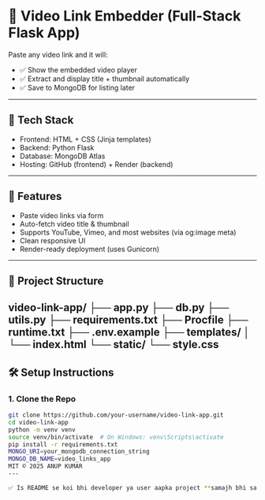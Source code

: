 # 🎥 Video Link Embedder (Full-Stack Flask App)

Paste any video link and it will:
- ✅ Show the embedded video player
- ✅ Extract and display title + thumbnail automatically
- ✅ Save to MongoDB for listing later

---

## 🔧 Tech Stack

- Frontend: HTML + CSS (Jinja templates)
- Backend: Python Flask
- Database: MongoDB Atlas
- Hosting: GitHub (frontend) + Render (backend)

---

## 🚀 Features

- Paste video links via form
- Auto-fetch video title & thumbnail
- Supports YouTube, Vimeo, and most websites (via og:image meta)
- Clean responsive UI
- Render-ready deployment (uses Gunicorn)

---

## 📂 Project Structure
video-link-app/ ├── app.py ├── db.py ├── utils.py ├── requirements.txt ├── Procfile ├── runtime.txt ├── .env.example ├── templates/ │   └── index.html └── static/ └── style.css
---

## 🛠️ Setup Instructions

### 1. Clone the Repo
```bash
git clone https://github.com/your-username/video-link-app.git
cd video-link-app
python -m venv venv
source venv/bin/activate  # On Windows: venv\Scripts\activate
pip install -r requirements.txt
MONGO_URI=your_mongodb_connection_string
MONGO_DB_NAME=video_links_app
MIT ©️ 2025 ANUP KUMAR
---

✅ Is README se koi bhi developer ya user aapka project **samajh bhi sakta hai aur chala bhi sakta hai**, chahe Render pe ho ya local machine par.
